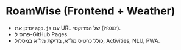 # RoamWise (Frontend + Weather)
- עדכן את `app.js` עם URL של הפרוקסי (`PROXY`).
- פרוס ל-GitHub Pages.
- כולל כרטיס מז״א, בדיקת מז״א במסלול, Activities, NLU, PWA.

